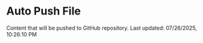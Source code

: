 # Auto Push File

Content that will be pushed to GitHub repository.
Last updated: 07/26/2025, 10:26:10 PM
